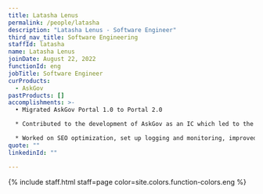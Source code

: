 ```yaml
---
title: Latasha Lenus
permalink: /people/latasha
description: "Latasha Lenus - Software Engineer"
third_nav_title: Software Engineering
staffId: latasha
name: Latasha Lenus
joinDate: August 22, 2022
functionId: eng
jobTitle: Software Engineer
curProducts:
  - AskGov
pastProducts: []
accomplishments: >-
  • Migrated AskGov Portal 1.0 to Portal 2.0

  * Contributed to the development of AskGov as an IC which led to the project being deployed in time for a small use case (OGPcareers).

  * Worked on SEO optimization, set up logging and monitoring, improved scrolling and search, refined topics UIUX, and prepared Checkpoint for launch.
quote: ""
linkedinId: ""

---
```


{% include staff.html staff=page color=site.colors.function-colors.eng %}
